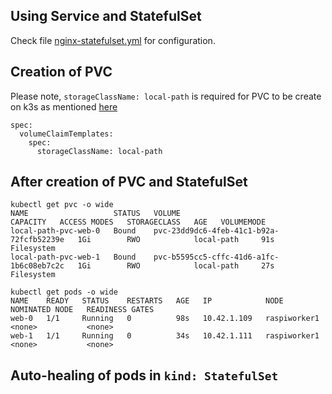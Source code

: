 ## Using Service and StatefulSet
Check file [nginx-statefulset.yml](nginx-statefulset.yml) for configuration.

## Creation of PVC
Please note, `storageClassName: local-path` is required for PVC to be create on k3s as mentioned [here](https://rancher.com/docs/k3s/latest/en/storage/#pvc-yaml)

```
spec:
  volumeClaimTemplates:
    spec:
      storageClassName: local-path
```

## After creation of PVC and StatefulSet

```
kubectl get pvc -o wide
NAME                   STATUS   VOLUME                                     CAPACITY   ACCESS MODES   STORAGECLASS   AGE   VOLUMEMODE
local-path-pvc-web-0   Bound    pvc-23dd9dc6-4feb-41c1-b92a-72fcfb52239e   1Gi        RWO            local-path     91s   Filesystem
local-path-pvc-web-1   Bound    pvc-b5595cc5-cffc-41d6-a1fc-1b6c08eb7c2c   1Gi        RWO            local-path     27s   Filesystem

kubectl get pods -o wide
NAME    READY   STATUS    RESTARTS   AGE   IP            NODE           NOMINATED NODE   READINESS GATES
web-0   1/1     Running   0          98s   10.42.1.109   raspiworker1   <none>           <none>
web-1   1/1     Running   0          34s   10.42.1.111   raspiworker1   <none>           <none>
```

## Auto-healing of pods in `kind: StatefulSet`